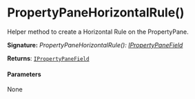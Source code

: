 # PropertyPaneHorizontalRule()

Helper method to create a Horizontal Rule on the PropertyPane.

**Signature:** _PropertyPaneHorizontalRule(): [IPropertyPaneField](../sp-client-preview/ipropertypanefield.md)<void>_

**Returns**: [`IPropertyPaneField`](../sp-client-preview/ipropertypanefield.md)<void>



#### Parameters
None

